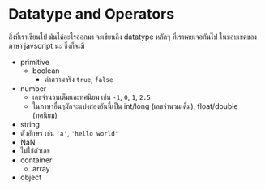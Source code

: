 # Datatype and Operators 
สิ่งที่เราเขียนไป มันได้อะไรออกมา 
จะเขียนถึง datatype หลักๆ ที่เราเคยเจอกันไป ในขอบเขตของภาษา javscript นะ 
ซึ่งก็จะมี 
* primitive
  * boolean
    - ค่าความจริง `true`, `false`
 * number
   - เลขจำนวนเต็มและทศนิยม เช่น `-1`, `0`, `1`, `2.5`
   * ในภาษาอื่นๆมักจะแบ่งสองอันนี้เป็น int/long (เลขจำนวนเต็ม), float/double (ทศนิยม)
  * string 
   * ตัวอักษร เช่น `'a'`, `'hello world'` 
  * NaN 
   * ไม่ใช่ตัวเลข 
* container 
  * array 
* object 
